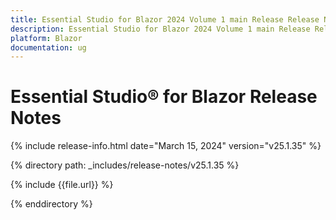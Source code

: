 ```yaml
---
title: Essential Studio for Blazor 2024 Volume 1 main Release Release Notes  
description: Essential Studio for Blazor 2024 Volume 1 main Release Release Notes  
platform: Blazor
documentation: ug
---
```


# Essential Studio&reg; for Blazor  Release Notes  

{% include release-info.html date="March 15, 2024"   version="v25.1.35" %} 

{% directory path: _includes/release-notes/v25.1.35 %}

{% include {{file.url}} %}

{% enddirectory %}
